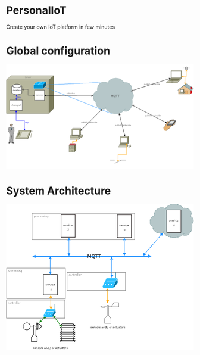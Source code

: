 # PersonalIoT
Create your own IoT platform in few minutes

# Global configuration
![Configuration](https://github.com/TheOliver/PersonalIoT/blob/master/reseau.tiff)
# System Architecture
![Architecture](https://github.com/TheOliver/PersonalIoT/blob/master/Architecture.tiff)

